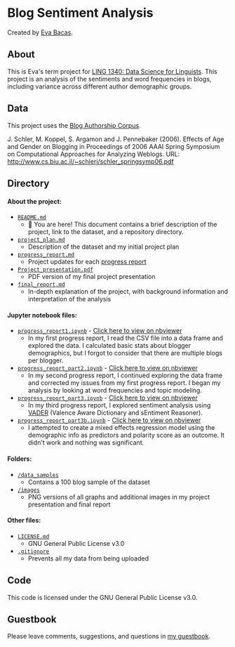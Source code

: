 # Blog Sentiment Analysis

Created by [Eva Bacas](https://github.com/vnbcs).

## About

This is Eva's term project for [LING 1340: Data Science for Linguists](https://naraehan.github.io/Data-Science-for-Linguists-2019/). This project is an analysis of the sentiments and word frequencies in blogs, including variance across different author demographic groups.

## Data

This project uses the [Blog Authorship Corpus](http://u.cs.biu.ac.il/~koppel/BlogCorpus.htm).

J. Schler, M. Koppel, S. Argamon and J. Pennebaker (2006). Effects of Age and Gender on Blogging in Proceedings of 2006 AAAI Spring Symposium on Computational Approaches for Analyzing Weblogs. URL: http://www.cs.biu.ac.il/~schlerj/schler_springsymp06.pdf

## Directory

#### About the project:

+ [`README.md`](https://github.com/Data-Science-for-Linguists-2019/Blog-Sentiment-Analysis/blob/master/README.md)
  + 📍 You are here! This document contains a brief description of the project, link to the dataset, and a repository directory.
+ [`project_plan.md`](https://github.com/Data-Science-for-Linguists-2019/Blog-Sentiment-Analysis/blob/master/project_plan.md)
  + Description of the dataset and my initial project plan
+ [`progress_report.md`](https://github.com/Data-Science-for-Linguists-2019/Blog-Sentiment-Analysis/blob/master/progress_report.md)
  + Project updates for each [progress report](#jupyter-notebook-files)
+ [`Project_presentation.pdf`](https://github.com/Data-Science-for-Linguists-2019/Blog-Sentiment-Analysis/blob/master/Project_presentation.pdf)
  + PDF version of my final project presentation
+ [`final_report.md`](https://github.com/Data-Science-for-Linguists-2019/Blog-Sentiment-Analysis/blob/master/final_report.md)
  + In-depth explanation of the project, with background information and interpretation of the analysis

#### Jupyter notebook files:

+ [`progress_report1.ipynb`](https://github.com/Data-Science-for-Linguists-2019/Blog-Sentiment-Analysis/blob/master/progress_report1.ipynb) - [Click here to view on nbviewer](https://nbviewer.jupyter.org/github/Data-Science-for-Linguists-2019/Blog-Sentiment-Analysis/blob/master/progress_report1.ipynb#)
  + In my first progress report, I read the CSV file into a data frame and explored the data. I calculated basic stats about blogger demographics, but I forgot to consider that there are multiple blogs per blogger.
+ [`progress_report_part2.ipynb`](https://github.com/Data-Science-for-Linguists-2019/Blog-Sentiment-Analysis/blob/master/progress_report_part2.ipynb) - [Click here to view on nbviewer](https://nbviewer.jupyter.org/github/Data-Science-for-Linguists-2019/Blog-Sentiment-Analysis/blob/master/progress_report_part2.ipynb)
  + In my second progress report, I continued exploring the data frame and corrected my issues from my first progress report. I began my analysis by looking at word frequencies and topic modeling.
+ [`progress_report_part3.ipynb`](https://github.com/Data-Science-for-Linguists-2019/Blog-Sentiment-Analysis/blob/master/progress_report_part3.ipynb) - [Click here to view on nbviewer](https://nbviewer.jupyter.org/github/Data-Science-for-Linguists-2019/Blog-Sentiment-Analysis/blob/master/progress_report_part3.ipynb)
  + In my third progress report, I explored sentiment analysis using [VADER](https://github.com/cjhutto/vaderSentiment) (Valence Aware Dictionary and sEntiment Reasoner).
+ [`progress_report_part3b.ipynb`](https://github.com/Data-Science-for-Linguists-2019/Blog-Sentiment-Analysis/blob/master/progress_report_part3b.ipynb) - [Click here to view on nbviewer](https://nbviewer.jupyter.org/github/Data-Science-for-Linguists-2019/Blog-Sentiment-Analysis/blob/master/progress_report_part3b.ipynb)
  + I attempted to create a mixed effects regression model using the demographic info as predictors and polarity score as an outcome. It didn't work and nothing was significant.

#### Folders:

+ [`/data_samples`](https://github.com/Data-Science-for-Linguists-2019/Blog-Sentiment-Analysis/tree/master/data_samples)
  + Contains a 100 blog sample of the dataset
+ [`/images`](https://github.com/Data-Science-for-Linguists-2019/Blog-Sentiment-Analysis/tree/master/images)
  + PNG versions of all graphs and additional images in my project presentation and final report

#### Other files:

+ [`LICENSE.md`](https://github.com/Data-Science-for-Linguists-2019/Blog-Sentiment-Analysis/blob/master/LICENSE.md)
  + GNU General Public License v3.0
+ [`.gitignore`](https://github.com/Data-Science-for-Linguists-2019/Blog-Sentiment-Analysis/blob/master/.gitignore)
  + Prevents all my data from being uploaded

## Code

This code is licensed under the GNU General Public License v3.0.

## Guestbook

Please leave comments, suggestions, and questions in [my guestbook](https://github.com/Data-Science-for-Linguists-2019/Class-Plaza/blob/master/guestbooks/guestbook_eva.md).
